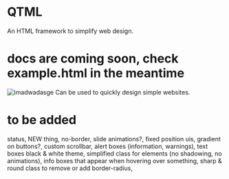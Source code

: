 # QTML
An HTML framework to simplify web design.<br/>

# docs are coming soon, check example.html in the meantime
![imadwadasge](https://github.com/alvin677/QTML/assets/112005397/905fe326-9089-416d-bc61-c6e477404428)
Can be used to quickly design simple websites.

# to be added
status, NEW thing, no-border, slide animations?, fixed position uis, gradient on buttons?, custom scrollbar, alert boxes (information, warnings), text boxes
black & white theme, simplified class for elements (no shadowing, no animations), info boxes that appear when hovering over something, 
sharp & round class to remove or add border-radius, 
